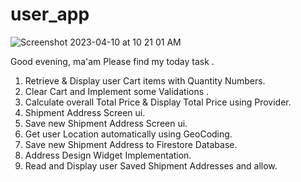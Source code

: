 # user_app



![Screenshot 2023-04-10 at 10 21 01 AM](https://user-images.githubusercontent.com/126752734/230828395-aebeaf69-db35-4f80-8faa-68730b1fb2f2.png)

Good evening,
ma'am
Please find my today task . 
1.  Retrieve & Display user Cart items with Quantity Numbers.
2. Clear Cart and Implement some Validations .
3. Calculate overall Total Price & Display Total Price using Provider.
4. Shipment Address Screen ui.
5. Save new Shipment Address Screen ui.
6. Get user Location automatically using GeoCoding.
7. Save new Shipment Address to Firestore Database.
8. Address Design Widget Implementation.
9. Read and Display user Saved Shipment Addresses and allow.